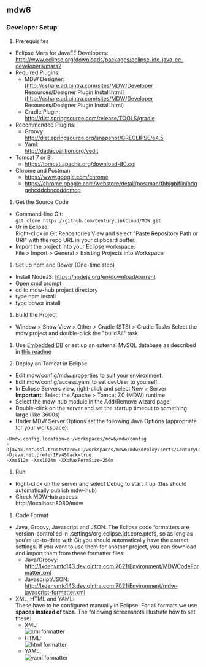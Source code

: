 ## mdw6

### Developer Setup
1. Prerequisites
 - Eclipse Mars for JavaEE Developers:  
   http://www.eclipse.org/downloads/packages/eclipse-ide-java-ee-developers/mars2
 - Required Plugins:
     - MDW Designer:   
       [http://cshare.ad.qintra.com/sites/MDW/Developer Resources/Designer Plugin Install.html](http://cshare.ad.qintra.com/sites/MDW/Developer Resources/Designer Plugin Install.html)
     - Gradle Plugin:   
       http://dist.springsource.com/release/TOOLS/gradle
 - Recommended Plugins:
     - Groovy:   
       http://dist.springsource.org/snapshot/GRECLIPSE/e4.5
     - Yaml:   
       http://dadacoalition.org/yedit
 - Tomcat 7 or 8:
     - https://tomcat.apache.org/download-80.cgi
 - Chrome and Postman
     - https://www.google.com/chrome
	 - https://chrome.google.com/webstore/detail/postman/fhbjgbiflinjbdggehcddcbncdddomop
	 
1. Get the Source Code
 - Command-line Git:  
   `git clone https://github.com/CenturyLinkCloud/MDW.git`
 - Or in Eclipse:  
   Right-click in Git Repositories View and select "Paste Repository Path or URI" with the repo URL in your clipboard buffer.
 - Import the project into your Eclipse workspace:  
   File > Import > General > Existing Projects into Workspace
   
1. Set up npm and Bower (One-time step)
 - Install NodeJS:
   https://nodejs.org/en/download/current
 - Open cmd prompt
 - cd to mdw-hub project directory
 - type npm install
 - type bower install
 
1. Build the Project
 - Window > Show View > Other > Gradle (STS) > Gradle Tasks
   Select the mdw project and double-click the "buildAll" task

1. Use [Embedded DB](/blob/master/mdw-workflow/assets/com/centurylink/mdw/db/readme.md)
   or set up an external MySQL database as described in [this readme](/blob/master/mdw/database/mysql/readme.txt)
   
1. Deploy on Tomcat in Eclipse
 - Edit mdw/config/mdw.properties to suit your environment.
 - Edit mdw/config/access.yaml to set devUser to yourself.
 - In Eclipse Servers view, right-click and select New > Server  
   **Important**: Select the Apache > Tomcat 7.0 (MDW) runtime
 - Select the mdw-hub module in the Add/Remove wizard page
 - Double-click on the server and set the startup timeout to something large (like 3600s)
 - Under MDW Server Options set the following Java Options (appropriate for your workspace):
 
```-Dmdw.runtime.env=dev  
-Dmdw.config.location=c:/workspaces/mdw6/mdw/config  
-Djavax.net.ssl.trustStore=c:/workspaces/mdw6/mdw/deploy/certs/CenturyLinkQCA.jks  
-Djava.net.preferIPv4Stack=true  
-Xms512m -Xmx1024m -XX:MaxPermSize=256m
```

1. Run
 - Right-click on the server and select Debug to start it up (this should automatically publish mdw-hub)
 - Check MDWHub access:  
   http://localhost:8080/mdw
   
1. Code Format
 - Java, Groovy, Javascript and JSON:
   The Eclipse code formatters are version-controlled in .settings/org.eclipse.jdt.core.prefs, so as long as you're up-to-date with Git you should automatically have the correct settings. If you want to use them for another project, you can download and import them from these formatter files:  
     - Java/Groovy: http://lxdenvmtc143.dev.qintra.com:7021/Environment/MDWCodeFormatter.xml
     - Javascript/JSON: http://lxdenvmtc143.dev.qintra.com:7021/Environment/mdw-javascript-formatter.xml
 - XML, HTML and YAML:  
   These have to be configured manually in Eclipse.  For all formats we use **spaces instead of tabs**.
   The following screenshots illustrate how to set these:  
     - XML:  
     ![xml formatter](http://lxdenvmtc143.dev.qintra.com:7021/Environment/xmlformat.png)  
     - HTML:  
     ![html formatter](http://lxdenvmtc143.dev.qintra.com:7021/Environment/htmlformat.png)  
     - YAML:  
     ![yaml formatter](http://lxdenvmtc143.dev.qintra.com:7021/Environment/yamlformat.png)
